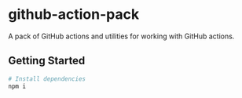 # github-action-pack

A pack of GitHub actions and utilities for working with GitHub actions.

## Getting Started

```bash
# Install dependencies
npm i
```
